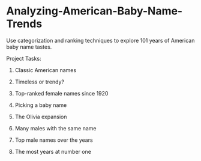 # Analyzing-American-Baby-Name-Trends
Use categorization and ranking techniques to explore 101 years of American baby name tastes.

Project Tasks:

1. Classic American names

2. Timeless or trendy?

3. Top-ranked female names since 1920

4. Picking a baby name

5. The Olivia expansion

6. Many males with the same name

7. Top male names over the years

8. The most years at number one
